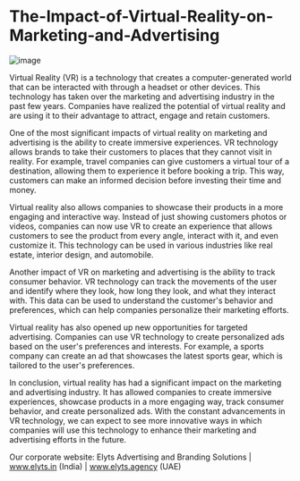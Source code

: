 # The-Impact-of-Virtual-Reality-on-Marketing-and-Advertising
![image](https://github.com/Mano-Elyts/The-Impact-of-Virtual-Reality-on-Marketing-and-Advertising/assets/142087084/0402e425-e337-488d-8379-f45ab43b4084)

Virtual Reality (VR) is a technology that creates a computer-generated world that can be interacted with through a headset or other devices. This technology has taken over the marketing and advertising industry in the past few years.
Companies have realized the potential of virtual reality and are using it to their advantage to attract, engage and retain customers.

One of the most significant impacts of virtual reality on marketing and advertising is the ability to create immersive experiences. VR technology allows brands to take their customers to places that they cannot visit in reality. For example, travel companies can give customers a virtual tour of a destination, allowing them to experience it before booking a trip. This way, customers can make an informed decision before investing their time and money.

Virtual reality also allows companies to showcase their products in a more engaging and interactive way. Instead of just showing customers photos or videos, companies can now use VR to create an experience that allows customers to see the product from every angle, interact with it, and even customize it. This technology can be used in various industries like real estate, interior design, and automobile.

Another impact of VR on marketing and advertising is the ability to track consumer behavior. VR technology can track the movements of the user and identify where they look, how long they look, and what they interact with. This data can be used to understand the customer's behavior and preferences, which can help companies personalize their marketing efforts.

Virtual reality has also opened up new opportunities for targeted advertising. Companies can use VR technology to create personalized ads based on the user's preferences and interests. For example, a sports company can create an ad that showcases the latest sports gear, which is tailored to the user's preferences.

In conclusion, virtual reality has had a significant impact on the marketing and advertising industry. It has allowed companies to create immersive experiences, showcase products in a more engaging way, track consumer behavior, and create personalized ads. With the constant advancements in VR technology, we can expect to see more innovative ways in which companies will use this technology to enhance their marketing and advertising efforts in the future.

Our corporate website: Elyts Advertising and Branding  Solutions | www.elyts.in (India) | www.elyts.agency (UAE)
